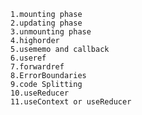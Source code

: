     1.mounting phase
    2.updating phase
    3.unmounting phase
    4.highorder
    5.usememo and callback
    6.useref
    7.forwardref
    8.ErrorBoundaries
    9.code Splitting 
    10.useReducer
    11.useContext or useReducer